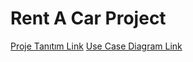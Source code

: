 # Rent A Car Project
[Proje Tanıtım Link](https://github.com/Iskenderun-Technical-University/ymg-donem-projesi-182523059/blob/main/RentACarProjeTan%C4%B1t%C4%B1m.pdf)
[Use Case Diagram Link](https://github.com/Iskenderun-Technical-University/ymg-donem-projesi-182523059/blob/main/Use%20Case%20Diagram.jpg)
